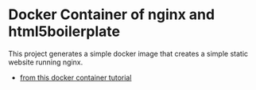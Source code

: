 # Docker Container of nginx and html5boilerplate #

This project generates a simple docker image that 
creates a simple static website running nginx.

- [from this docker container tutorial][tut1]

[tut1]: https://www.youtube.com/watch?v=K6WER0oI-qs